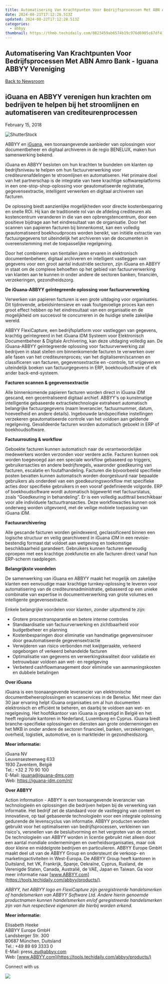 ```yaml
---
title: Automatisering Van Krachtpunten Voor Bedrijfsprocessen Met ABN Amro Bank - Iguana ABBYY Vereniging
date: 2024-08-21T17:12:28.513Z
updated: 2024-08-22T17:12:28.513Z
categories:
  - abbyy
thumbnail: https://thmb.techidaily.com/8823459ab6574b19c976d6905c67df41ee5da35193b7ba8be663bba21950e5e8.jpg
---
```


## Automatisering Van Krachtpunten Voor Bedrijfsprocessen Met ABN Amro Bank - Iguana ABBYY Vereniging

[Back to Newsroom](https://tools.techidaily.com/abbyy/products/)

## iGuana en ABBYY verenigen hun krachten om bedrijven te helpen bij het stroomlijnen en automatiseren van crediteurenprocessen

February 15, 2018

![ShutterStock](https://content.abbyy.com/-/media/project/abbyy/abbyy/branchtemplates/shutterstock_1272462163_1296-x-729.jpg?h=729&iar=0&w=1296)

ABBYY en [iGuana](https://iguana-idm.com/nl/ "iGuana"), een toonaangevende aanbieder van oplossingen voor documentbeheer en digitaal archiveren in de regio BENELUX, maken hun samenwerking bekend.

iGuana en ABBYY besloten om hun krachten te bundelen om klanten op bedrijfsniveau te helpen om hun factuurverwerking voor crediteurenafdelingen te stroomlijnen en automatiseren. Het primaire doel van het partnerschap is de integratie van twee krachtige softwareplatforms in een one-stop-shop-oplossing voor geautomatiseerde registratie, gegevensextractie, intelligent verwerken en digitaal archiveren van facturen.

De oplossing biedt aanzienlijke mogelijkheden voor directe kostenbesparing en snelle ROI. Hij kan de traditionele rol van de afdeling crediteuren als kostencentrum veranderen in die van een opbrengstencentrum, door een positieve bijdrage aan het eindresultaat van de organisatie. Door het scannen van papieren facturen bij binnenkomst, kan een volledig geautomatiseerd boekhoudproces worden bereikt, van initiële extractie van factuurgegevens tot uiteindelijk het archiveren van de documenten in overeenstemming met de toepasselijke regelgeving.

Door het combineren van tientallen jaren ervaren in elektronisch documentenbeheer, digitaal archiveren en intelligent vastleggen van gegevens voor een groot aantal industriële sectoren, zijn iGuana en ABBYY in staat om de complexe behoeften op het gebied van factuurverwerking van klanten aan te kunnen in onder andere de sectoren banken, financiën, verzekeringen, gezondheidszorg.

**De iGuana-ABBYY geïntegreerde oplossing voor factuurverwerking**

Verwerken van papieren facturen is een grote uitdaging voor organisaties. Dit tijdrovende, arbeidsintensieve en vaak foutgevoelige proces kan een groot effect hebben op het eindresultaat van een organisatie en de mogelijkheid om succesvol te concurreren in de huidige snelle zakelijke wereld.

ABBYY FlexiCapture, een bedrijfsplatform voor vastleggen van gegevens, krachtig geïntegreerd in het iGuana iDM Systeem voor Elektronisch Documentbeheer & Digitale Archivering, kan deze uitdaging volledig aan. De iGuana-ABBYY geïntegreerde oplossing voor factuurverwerking zal bedrijven in staat stellen om binnenkomende facturen te verwerken over alle fasen van het crediteurenproces; van het digitaliseren/scannen en classificeren van facturen, gegevensextractie en -controle, tot vrijgeven en uiteindelijk boeken van factuurgegevens in ERP, boekhoudsoftware of elk ander back-end-systeem.

**Facturen scannen & gegevensextractie**

Alle binnenkomende papieren facturen worden direct in iGuana iDM gescand, een gecentraliseerd digitaal archief. ABBYY's op kunstmatige intelligentie gebaseerde extractietechnologie extraheert automatisch belangrijke factuurgegevens (naam leverancier, factuurnummer, datum, hoeveelheid en andere details). Ingebouwde landspecifieke instellingen verzekeren geautomatiseerde controle van het voldoen aan geldende regelgeving. Gevalideerde facturen worden automatisch geboekt in ERP of boekhoudsoftware.

**Factuurrouting & workflow**

Geboekte facturen kunnen automatisch naar de verantwoordelijke medewerkers worden verzonden voor verdere actie. Facturen kunnen ook worden toegevoegd aan een speciale workflow gebaseerd op triggers, gebruikersacties en andere bedrijfsregels, waaronder goedkeuring van facturen, escalatie en foutafhandeling. Facturen die bijvoorbeeld specifieke posten bevatten kunnen automatisch worden doorgestuurd naar bepaalde gebruikers als onderdeel van een goedkeuringsworkflow met specifieke acties door specifieke gebruikers in een vooraf gedefinieerde volgorde. ERP of boekhoudsoftware wordt automatisch bijgewerkt met factuurstatus, zoals “Goedkeuring in behandeling”. Er is een volledig audittrail beschikbaar voor alle individuele factuurtransacties. Deze workflowacties kunnen ook onderweg worden uitgevoerd, met de veilige mobiele toepassing van iGuana iDM.

**Factuurarchivering**

Alle gescande facturen worden geïndexeerd, geclassificeerd binnen een logische structuur en veilig gearchiveerd in iGuana iDM in een revisie-bestendig formaat dat voldoet aan wetgeving en toekomstige beschikbaarheid garandeert. Gebruikers kunnen facturen eenvoudig oproepen met een krachtige zoekfunctie en alle facturen direct vanaf hun ERP-scherm raadplegen.

**Belangrijkste voordelen**

De samenwerking van iGuana en ABBYY maakt het mogelijk om zakelijke klanten een eenvoudige maar krachtige turnkey-oplossing te leveren voor automatisering van de crediteurenadministratie, gebaseerd op een unieke combinatie van expertise in documentverwerking van grote volumes en intelligente gegevensextractie.

Enkele belangrijke voordelen voor klanten, zonder uitputtend te zijn:

* Grotere procestransparantie en betere interne controles
* Standaardisatie van factuurverwerking en zichtbaarheid voor budgetbeheer en planning
* Kostenbesparingen door eliminatie van handmatige gegevensinvoer door geautomatiseerde gegevensextractie
* Verwijderen van risico verbonden met kwijtgeraakte, verkeerd opgeborgen of verkeerd behandelde facturen
* Optimalisatie van gegevens en verwerkingskwaliteit door validatie en betrouwbaar voldoen aan wet- en regelgeving
* Verbeterd cashflowmanagement door eliminatie van aanmaningskosten en dubbele betalingen

**Over iGuana**

iGuana is een toonaangevende leverancier van elektronische documentbeheeroplossingen en scanservices in de Benelux. Met meer dan 30 jaar ervaring helpt iGuana organisaties om al hun documenten elektronisch en efficiënt te beheren, en daarbij te voldoen aan wet- en regelgeving. Het hoofdkantoor van iGuana is gevestigd in België en het heeft regionale kantoren in Nederland, Luxemburg en Cyprus. iGuana biedt branche-specifieke oplossingen en diensten aan grote ondernemingen en het MKB in onder andere de sectoren financieel, banken, verzekeringen, overheid, logistiek, automotive, en is marktleider in gezondheidszorg.

**Meer informatie:**

iGuana NV  
Leuvensesteenweg 633  
1930 Zaventem, België  
Tel.: +32 2 70 90 100  
E-Mail: iguana@iguana-dms.com  
Web: <https://iguana-idm.com/nl/>

**Over ABBYY**

Action information - ABBYY is een toonaangevende leverancier van technologieën en oplossingen die bedrijven helpen bij de verwerking van informatie. Het bedrijf zet de standaard voor de vastlegging van content en innovatieve, op taal gebaseerde technologieën voor een integrale oplossing gedurende de levenscyclus van informatie. ABBYY producten worden gebruikt voor het optimaliseren van bedrijfsprocessen, verkleinen van risico's, versnellen van de besluitvorming en het vergroten van de omzet. De technologieën van ABBYY worden in licentie gebruikt niet alleen door een aantal mondiale ondernemingen en overheidsorganisaties, maar ook door kleine en middelgrote bedrijven en particulieren. ABBYY Europe GmbH maakt deel uit van de ABBYY Group en ondersteunt de verkoop- en marketingactiviteiten in West-Europa. De ABBYY Group heeft kantoren in Duitsland, het VK, Frankrijk, Spanje, Oekraïne, Cyprus, Rusland, de Verenigde Staten, Canada, Australië, de VAE, Japan en Taiwan. Ga voor meer informatie naar [www.ABBYY.com](https://tools.techidaily.com/abbyy/products/).

_ABBYY, het ABBYY logo en FlexiCapture zijn geregistreerde handelsmerken of handelsmerken van ABBYY Software Ltd. Andere hierin genoemde productnamen kunnen handelsmerken en/of geregistreerde handelsmerken zijn van hun respectieve eigenaren die hierbij worden erkend._

  
**Meer informatie:**

Elisabeth Heeke  
ABBYY Europe GmbH  
Landsberger Str. 300  
80687 München, Duitsland  
Tel.: +49 89 69 3333 0  
E-Mail: press\_eu@abbyy.com  
Web: [www.ABBYY.com](https://tools.techidaily.com/abbyy/products/)

  
Connect with us

<ins class="adsbygoogle"
     style="display:block"
     data-ad-format="autorelaxed"
     data-ad-client="ca-pub-7571918770474297"
     data-ad-slot="1223367746"></ins>



<ins class="adsbygoogle"
     style="display:block"
     data-ad-client="ca-pub-7571918770474297"
     data-ad-slot="8358498916"
     data-ad-format="auto"
     data-full-width-responsive="true"></ins>



<!-- affiliate ads begin -->
<a href="https://store.movavi.com/affiliate.php?ACCOUNT=MOVAVI&AFFILIATE=108875&PATH=https%3A%2F%2Fwww.movavi.com%3FAFFILIATE%3D108875%26RESOURCE%3DMovavi%2BVideo%2BEditor%2Bbox"><img src="https://mcusercontent.com/0885a03ded3d480dca9287f12/images/6d3207fd-9f15-4c21-f0ad-59c68e6a7e2a.png" border="0"></a>
<!-- affiliate ads end -->